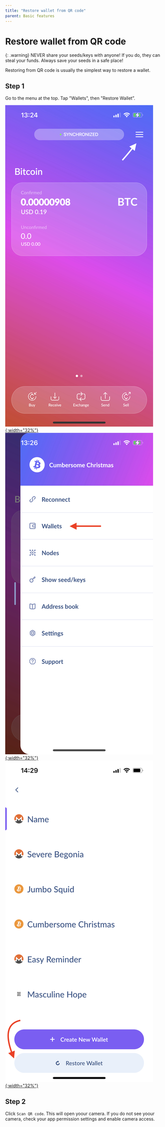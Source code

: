 ```yaml
---
title: "Restore wallet from QR code"
parent: Basic features
---
```


# Restore wallet from QR code

{: .warning}
NEVER share your seeds/keys with anyone! If you do, they can steal your funds. Always save your seeds in a safe place!

Restoring from QR code is usually the simplest way to restore a wallet.

## Step 1

Go to the menu at the top. Tap "Wallets", then "Restore Wallet”.

[![Click hamburger menu](/images/restore-1.jpg){:width="32%"}](/images/restore-1.jpg)
[![Click wallets](/images/restore-2.jpg){:width="32%"}](/images/restore-2.jpg)
[![Click restore wallet](/images/restore-3.jpg){:width="32%"}](/images/restore-3.jpg)

## Step 2

Click `Scan QR code`. This will open yoour camera. If you do not see yoour camera, check your app permission settings and enable camera access.

